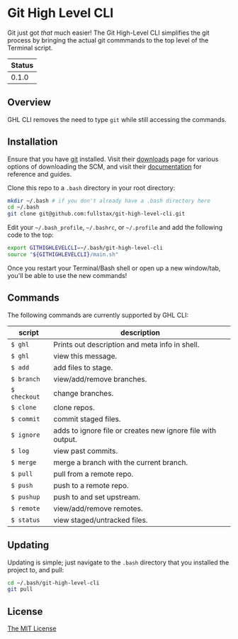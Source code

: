 # Git High Level CLI

Git just got *that* much easier! The Git High-Level CLI simplifies the git process by bringing the actual git commmands to the top level of the Terminal script.

|Status|
|------|
|0.1.0 |

## Overview

GHL CLI removes the need to type `git` while still accessing the commands.

## Installation

Ensure that you have [git](https://git-scm.com/) installed. Visit their [downloads](https://git-scm.com/downloads) page for various options of downloading the SCM, and visit their [documentation](https://git-scm.com/doc) for reference and guides.

Clone this repo to a `.bash` directory in your root directory:

```bash
mkdir ~/.bash # if you don't already have a .bash directory here
cd ~/.bash
git clone git@github.com:fullstax/git-high-level-cli.git
```

Edit your `~/.bash_profile`, `~/.bashrc`, or `~/.profile` and add the following code to the top:

```bash
export GITHIGHLEVELCLI=~/.bash/git-high-level-cli
source "${GITHIGHLEVELCLI}/main.sh"
```
Once you restart your Terminal/Bash shell or open up a new window/tab, you'll be able to use the new commands!

## Commands

The following commands are currently supported by GHL CLI:

|script|description|
|------|-----------|
|`$ ghl`|Prints out description and meta info in shell.|
|`$ ghl`|view this message.|
|`$ add`|add files to stage.|
|`$ branch`|view/add/remove branches.|
|`$ checkout`|change branches.|
|`$ clone`|clone repos.|
|`$ commit`|commit staged files.|
|`$ ignore`|adds to ignore file or creates new ignore file with output.|
|`$ log`|view past commits.|
|`$ merge`|merge a branch with the current branch.|
|`$ pull`|pull from a remote repo.|
|`$ push`|push to a remote repo.|
|`$ pushup`|push to and set upstream.|
|`$ remote`|view/add/remove remotes.|
|`$ status`|view staged/untracked files.|


## Updating

Updating is simple; just navigate to the `.bash` directory that you installed the project to, and pull:

```bash
cd ~/.bash/git-high-level-cli
git pull
```

## License

[The MIT License](https://github.com/fullstax/git-high-level-cli/blob/master/LICENSE)
